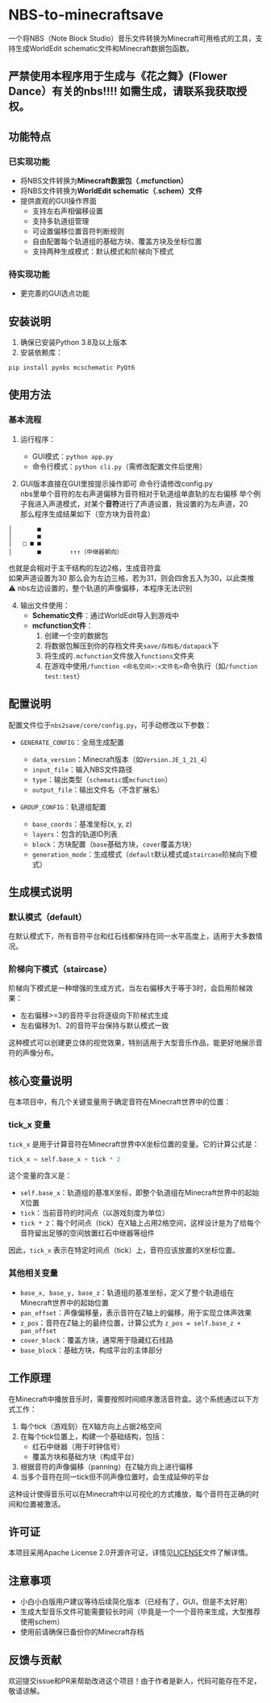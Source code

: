 # NBS-to-minecraftsave

一个将NBS（Note Block Studio）音乐文件转换为Minecraft可用格式的工具，支持生成WorldEdit schematic文件和Minecraft数据包函数。
## 严禁使用本程序用于生成与《花之舞》(Flower Dance）有关的nbs!!!! 如需生成，请联系我获取授权。

## 功能特点

### 已实现功能
- 将NBS文件转换为**Minecraft数据包（.mcfunction）**
- 将NBS文件转换为**WorldEdit schematic（.schem）文件**
- 提供直观的GUI操作界面
  - 支持左右声相偏移设置
  - 支持多轨道组管理
  - 可设置偏移位置音符判断规则
  - 自由配置每个轨道组的基础方块、覆盖方块及坐标位置
  - 支持两种生成模式：默认模式和阶梯向下模式

### 待实现功能
- 更完善的GUI选点功能

## 安装说明

1. 确保已安装Python 3.8及以上版本
2. 安装依赖库：
```bash
pip install pynbs mcschematic PyQt6
```

## 使用方法

### 基本流程
1. 运行程序：
   - GUI模式：`python app.py`
   - 命令行模式：`python cli.py`（需修改配置文件后使用）

2. GUI版本直接在GUI里按提示操作即可
   命令行请修改config.py  
   nbs里单个音符的左右声道偏移为音符相对于轨道组单直轨的左右偏移
   举个例子我进入声道模式，对某个**音符**进行了声道设置，我设置的为左声道，20  
   那么程序生成结果如下（空方块为音符盒）  
```
│       ■  
│       ■  
│   □ ■ ■  
│       ■        ↑↑↑（中继器朝向）
```
   也就是会相对于主干结构的左边2格，生成音符盒  
   如果声道设置为30 那么会为左边三格，若为31，则会四舍五入为30，以此类推  
   ⚠ nbs左边设置的，整个轨道的声像偏移，本程序无法识别  
 
4. 输出文件使用：
   - **Schematic文件**：通过WorldEdit导入到游戏中
   - **mcfunction文件**：
     1. 创建一个空的数据包
     2. 将数据包解压到你的存档文件夹`save/存档名/datapack`下
     3. 将生成的`.mcfunction`文件放入`functions`文件夹
     4. 在游戏中使用`/function <命名空间>:<文件名>`命令执行（如`/function test:test`）

## 配置说明

配置文件位于`nbs2save/core/config.py`，可手动修改以下参数：
- `GENERATE_CONFIG`：全局生成配置
  - `data_version`：Minecraft版本（如`Version.JE_1_21_4`）
  - `input_file`：输入NBS文件路径
  - `type`：输出类型（`schematic`或`mcfunction`）
  - `output_file`：输出文件名（不含扩展名）

- `GROUP_CONFIG`：轨道组配置
  - `base_coords`：基准坐标(x, y, z)
  - `layers`：包含的轨道ID列表
  - `block`：方块配置（`base`基础方块，`cover`覆盖方块）
  - `generation_mode`：生成模式（`default`默认模式或`staircase`阶梯向下模式）

## 生成模式说明

### 默认模式（default）
在默认模式下，所有音符平台和红石线都保持在同一水平高度上，适用于大多数情况。

### 阶梯向下模式（staircase）
阶梯向下模式是一种增强的生成方式，当左右偏移大于等于3时，会启用阶梯效果：
- 左右偏移>=3的音符平台将逐级向下阶梯式生成
- 左右偏移为1、2的音符平台保持与默认模式一致

这种模式可以创建更立体的视觉效果，特别适用于大型音乐作品，能更好地展示音符的声像分布。

## 核心变量说明

在本项目中，有几个关键变量用于确定音符在Minecraft世界中的位置：

### tick_x 变量
`tick_x` 是用于计算音符在Minecraft世界中X坐标位置的变量。它的计算公式是：
```python
tick_x = self.base_x + tick * 2
```

这个变量的含义是：
- `self.base_x`：轨道组的基准X坐标，即整个轨道组在Minecraft世界中的起始X位置
- `tick`：当前音符的时间点（以游戏刻度为单位）
- `tick * 2`：每个时间点（tick）在X轴上占用2格空间，这样设计是为了给每个音符留出足够的空间放置红石中继器等组件

因此，`tick_x` 表示在特定时间点（tick）上，音符应该放置的X坐标位置。

### 其他相关变量
- `base_x, base_y, base_z`：轨道组的基准坐标，定义了整个轨道组在Minecraft世界中的起始位置
- `pan_offset`：声像偏移量，表示音符在Z轴上的偏移，用于实现立体声效果
- `z_pos`：音符在Z轴上的最终位置，计算公式为 `z_pos = self.base_z + pan_offset`
- `cover_block`：覆盖方块，通常用于隐藏红石线路
- `base_block`：基础方块，构成平台的主体部分

## 工作原理

在Minecraft中播放音乐时，需要按照时间顺序激活音符盒。这个系统通过以下方式工作：

1. 每个tick（游戏刻）在X轴方向上占据2格空间
2. 在每个tick位置上，构建一个基础结构，包括：
   - 红石中继器（用于时钟信号）
   - 覆盖方块和基础方块（构成平台）
3. 根据音符的声像偏移（panning）在Z轴方向上进行偏移
4. 当多个音符在同一tick但不同声像位置时，会生成延伸的平台

这种设计使得音乐可以在Minecraft中以可视化的方式播放，每个音符在正确的时间和位置被激活。

## 许可证

本项目采用Apache License 2.0开源许可证，详情见[LICENSE](LICENSE)文件了解详情。

## 注意事项

- 小白小白版用户建议等待后续简化版本（已经有了，GUI，但是不太好用）
- 生成大型音乐文件可能需要较长时间（毕竟是一个一个音符来生成，大型推荐使用schem）
- 使用前请确保已备份你的Minecraft存档

## 反馈与贡献

欢迎提交issue和PR来帮助改进这个项目！由于作者是新人，代码可能存在不足，敬请谅解。
